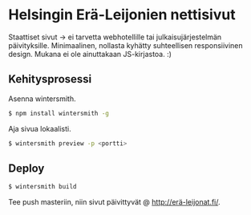 # Helsingin Erä-Leijonien nettisivut

Staattiset sivut -> ei tarvetta webhotellille tai julkaisujärjestelmän päivityksille. Minimaalinen, nollasta kyhätty suhteellisen responsiivinen design. Mukana ei ole ainuttakaan JS-kirjastoa. :)

## Kehitysprosessi

Asenna wintersmith.

```bash
$ npm install wintersmith -g
```

Aja sivua lokaalisti.

```bash
$ wintersmith preview -p <portti>
```

## Deploy

```bash
$ wintersmith build
```

Tee push masteriin, niin sivut päivittyvät @ http://erä-leijonat.fi/.